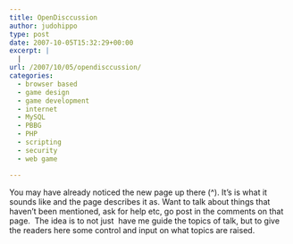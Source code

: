 ```yaml
---
title: OpenDisccussion
author: judohippo
type: post
date: 2007-10-05T15:32:29+00:00
excerpt: |
  |
url: /2007/10/05/opendisccussion/
categories:
  - browser based
  - game design
  - game development
  - internet
  - MySQL
  - PBBG
  - PHP
  - scripting
  - security
  - web game

---
```

You may have already noticed the new page up there (^). It&#8217;s is what it sounds like and the page describes it as. Want to talk about things that haven&#8217;t been mentioned, ask for help etc, go post in the comments on that page.  The idea is to not just  have me guide the topics of talk, but to give the readers here some control and input on what topics are raised.